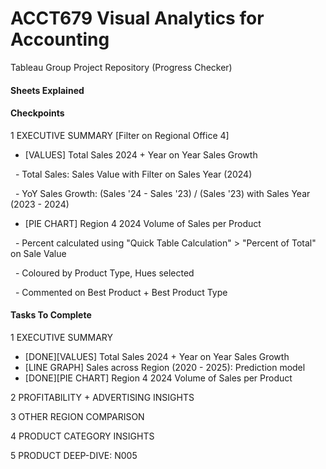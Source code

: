 # ACCT679 Visual Analytics for Accounting



Tableau Group Project Repository (Progress Checker)



#### Sheets Explained



#### Checkpoints

1 EXECUTIVE SUMMARY \[Filter on Regional Office 4]

* \[VALUES] Total Sales 2024 + Year on Year Sales Growth

&nbsp;   - Total Sales: Sales Value with Filter on Sales Year (2024)

&nbsp;   - YoY Sales Growth: (Sales '24 - Sales '23) / (Sales '23) with Sales Year (2023 - 2024)

* \[PIE CHART] Region 4 2024 Volume of Sales per Product

&nbsp;   - Percent calculated using "Quick Table Calculation" > "Percent of Total" on Sale Value

&nbsp;   - Coloured by Product Type, Hues selected

&nbsp;   - Commented on Best Product + Best Product Type



#### Tasks To Complete

1 EXECUTIVE SUMMARY

* \[DONE]\[VALUES] Total Sales 2024 + Year on Year Sales Growth
* \[LINE GRAPH] Sales across Region (2020 - 2025): Prediction model
* \[DONE]\[PIE CHART] Region 4 2024 Volume of Sales per Product



2 PROFITABILITY + ADVERTISING INSIGHTS

3 OTHER REGION COMPARISON

4 PRODUCT CATEGORY INSIGHTS

5 PRODUCT DEEP-DIVE: N005

